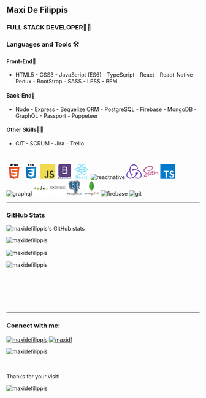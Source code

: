 ## Maxi De Filippis 
### FULL STACK DEVELOPER👩‍💻


### Languages and Tools 🛠️

#### Front-End🌟
- HTML5 - CSS3  - JavaScript (ES6) - TypeScript - React - React-Native - Redux - BootStrap - SASS - LESS - BEM

#### Back-End🔩
- Node - Express - Sequelize ORM - PostgreSQL - Firebase - MongoDB - GraphQL - Passport - Puppeteer

#### Other Skills💪🏼
- GIT - SCRUM - Jira - Trello

<br>
<p align="left"> 
  <img src="https://raw.githubusercontent.com/devicons/devicon/master/icons/html5/html5-original-wordmark.svg" alt="html5" width="40" height="40"/> 
  <img src="https://raw.githubusercontent.com/devicons/devicon/master/icons/css3/css3-original-wordmark.svg" alt="css3" width="40" height="40"/> 
  <img src="https://raw.githubusercontent.com/devicons/devicon/master/icons/javascript/javascript-original.svg" alt="javascript" width="40" height="40"/> 
  <img src="https://raw.githubusercontent.com/devicons/devicon/master/icons/bootstrap/bootstrap-plain-wordmark.svg" alt="bootstrap" width="40" height="40"/>
  <img src="https://raw.githubusercontent.com/devicons/devicon/master/icons/react/react-original-wordmark.svg" alt="react" width="40" height="40"/> 
  <img src="https://reactnative.dev/img/header_logo.svg" alt="reactnative" width="40" height="40"/> 
  <img src="https://raw.githubusercontent.com/devicons/devicon/master/icons/redux/redux-original.svg" alt="redux" width="40" height="40"/> 
  <img src="https://raw.githubusercontent.com/devicons/devicon/master/icons/sass/sass-original.svg" alt="sass" width="40" height="40"/> 
  <img src="https://raw.githubusercontent.com/devicons/devicon/master/icons/typescript/typescript-original.svg" alt="typescript" width="40" height="40"/>
  <img src="https://www.vectorlogo.zone/logos/graphql/graphql-icon.svg" alt="graphql" width="40" height="40"/>   
  <img src="https://raw.githubusercontent.com/devicons/devicon/master/icons/nodejs/nodejs-original-wordmark.svg" alt="nodejs" width="40" height="40"/> 
  <img src="https://raw.githubusercontent.com/devicons/devicon/master/icons/express/express-original-wordmark.svg" alt="express" width="40" height="40"/> 
  <img src="https://raw.githubusercontent.com/devicons/devicon/master/icons/postgresql/postgresql-original-wordmark.svg" alt="postgresql" width="40" height="40"/>
  <img src="https://raw.githubusercontent.com/devicons/devicon/master/icons/mongodb/mongodb-original-wordmark.svg" alt="mongodb" width="40" height="40"/> 
  <img src="https://www.vectorlogo.zone/logos/firebase/firebase-icon.svg" alt="firebase" width="40" height="40"/> 
  <img src="https://www.vectorlogo.zone/logos/git-scm/git-scm-icon.svg" alt="git" width="40" height="40"/> 
</p>


***


### GitHub Stats 

![maxidefilippis's GitHub stats](https://github-readme-stats.vercel.app/api?username=maxidefilippis&hide=["contribs","prs"])

<p align="left"><img src="https://github-profile-trophy.vercel.app/?username=maxidefilippis" alt="maxidefilippis" /></p>
<p><img align="center" src="https://github-readme-streak-stats.herokuapp.com/?user=maxidefilippis&" alt="maxidefilippis" /></p>
<p><img align="left" src="https://github-readme-stats.vercel.app/api/top-langs?username=maxidefilippis&show_icons=true&locale=en&layout=compact" alt="maxidefilippis" /></p>
<br><br><br><br><br><br><br>


***


<h3 align="left">Connect with me:</h3>
<p align="left">
<a href="https://twitter.com/maxidefilippis" target="blank"><img align="center" src="https://cdn.jsdelivr.net/npm/simple-icons@3.0.1/icons/twitter.svg" alt="maxidefilippis" height="30" width="40" /></a>
<a href="https://linkedin.com/in/maxidf" target="blank"><img align="center" src="https://cdn.jsdelivr.net/npm/simple-icons@3.0.1/icons/linkedin.svg" alt="maxidf" height="30" width="40" /></a>
</p>
<p align="left"> <a href="https://twitter.com/maxidefilippis" target="blank"><img src="https://img.shields.io/twitter/follow/maxidefilippis?logo=twitter&style=for-the-badge" alt="maxidefilippis" /></a> </p>


<br><br>
Thanks for your visit!
<p align="left"> <img src="https://komarev.com/ghpvc/?username=maxidefilippis&label=Profile%20views&color=0e75b6&style=flat" alt="maxidefilippis" /> </p>

